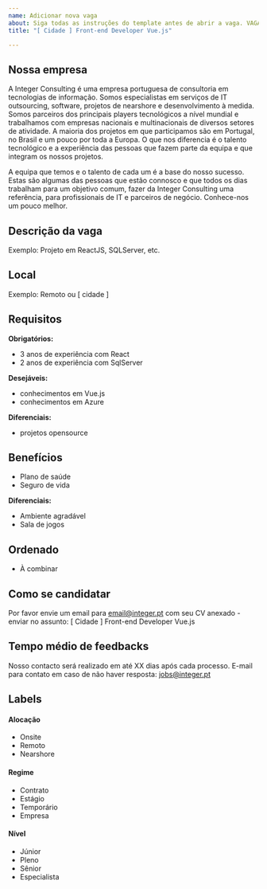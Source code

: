 ```yaml
---
name: Adicionar nova vaga
about: Siga todas as instruções do template antes de abrir a vaga. VAGAS FORA DO TEMPLATE SERÃO EXCLUÍDAS.
title: "[ Cidade ] Front-end Developer Vue.js"

---
```


<!-- 
==================================================
Use: "Front-End Developer" ao invés de 
"Desenvolvedor Front-End" \o/

Exemplo: `[ Lisboa ] Database Administrator`
==================================================
-->

## Nossa empresa

A Integer Consulting é uma empresa portuguesa de consultoria em tecnologias de informação. Somos especialistas em serviços de IT outsourcing, software, projetos de nearshore e desenvolvimento à medida. Somos parceiros dos principais players tecnológicos a nível mundial e trabalhamos com empresas nacionais e multinacionais de diversos setores de atividade. A maioria dos projetos em que participamos são em Portugal, no Brasil e um pouco por toda a Europa. O que nos diferencia é o talento tecnológico e a experiência das pessoas que fazem parte da equipa e que integram os nossos projetos.

A equipa que temos e o talento de cada um é a base do nosso sucesso. Estas são algumas das pessoas que estão connosco e que todos os dias trabalham para um objetivo comum, fazer da Integer Consulting uma referência, para profissionais de IT e parceiros de negócio. Conhece-nos um pouco melhor.

## Descrição da vaga

Exemplo: Projeto em ReactJS, SQLServer, etc.

## Local

Exemplo: Remoto ou [ cidade ]

## Requisitos

**Obrigatórios:**
- 3 anos de experiência com React
- 2 anos de experiência com SqlServer

**Desejáveis:**
- conhecimentos em Vue.js
- conhecimentos em Azure

**Diferenciais:**
- projetos opensource

## Benefícios
- Plano de saúde
- Seguro de vida

**Diferenciais:**
- Ambiente agradável
- Sala de jogos

## Ordenado
- À combinar

## Como se candidatar
Por favor envie um email para email@integer.pt com seu CV anexado - enviar no assunto: [ Cidade ] Front-end Developer Vue.js

## Tempo médio de feedbacks
Nosso contacto será realizado em até XX dias após cada processo.
E-mail para contato em caso de não haver resposta: jobs@integer.pt

## Labels
<!-- retire os labels que não fazem sentido à vaga -->

#### Alocação
- Onsite
- Remoto
- Nearshore

#### Regime
- Contrato
- Estágio
- Temporário
- Empresa

#### Nível
- Júnior
- Pleno
- Sênior
- Especialista

